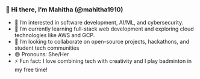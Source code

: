 ### 👋 Hi there, I’m Mahitha (@mahitha1910)

- 👀 I’m interested in software development, AI/ML, and cybersecurity.
- 🌱 I’m currently learning full-stack web development and exploring cloud technologies like AWS and GCP.
- 💞️ I’m looking to collaborate on open-source projects, hackathons, and student tech communities
- 😄 Pronouns: She/Her
- ⚡ Fun fact: I love combining tech with creativity and I play badminton in my free time!

